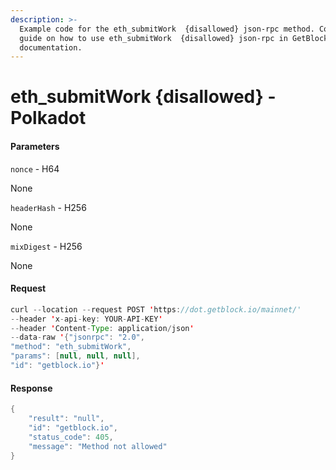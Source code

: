 ```yaml
---
description: >-
  Example code for the eth_submitWork  {disallowed} json-rpc method. Сomplete
  guide on how to use eth_submitWork  {disallowed} json-rpc in GetBlock.io Web3
  documentation.
---
```


# eth\_submitWork {disallowed} - Polkadot

#### Parameters

`nonce` - H64

None

`headerHash` - H256

None

`mixDigest` - H256

None

#### Request

```java
curl --location --request POST 'https://dot.getblock.io/mainnet/' 
--header 'x-api-key: YOUR-API-KEY' 
--header 'Content-Type: application/json' 
--data-raw '{"jsonrpc": "2.0",
"method": "eth_submitWork",
"params": [null, null, null],
"id": "getblock.io"}'
```

#### Response

```java
{
    "result": "null",
    "id": "getblock.io",
    "status_code": 405,
    "message": "Method not allowed"
}
```
